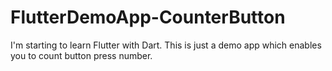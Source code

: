 # FlutterDemoApp-CounterButton
I'm starting to learn Flutter with Dart. This is just a demo app which enables you to count button press number.

